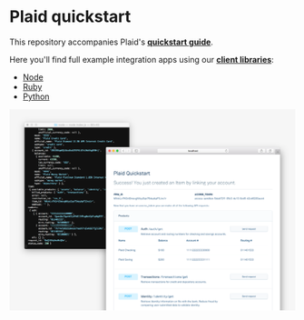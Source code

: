 # Plaid quickstart

This repository accompanies Plaid's [**quickstart guide**][quickstart].

Here you'll find full example integration apps using our [**client libraries**][libraries]:

- [Node][node-example]
- [Ruby][ruby-example]
- [Python][python-example]

![Plaid quickstart app](/assets/quickstart-screenshot.png)

[quickstart]: https://plaid.com/docs/quickstart
[libraries]: https://plaid.com/docs/libraries
[node-example]: /node
[ruby-example]: /ruby
[python-example]: /python
